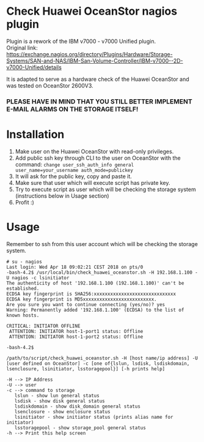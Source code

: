# Check Huawei OceanStor nagios plugin
Plugin is a rework of the IBM v7000 - v7000 Unified plugin.\
Original link:\
https://exchange.nagios.org/directory/Plugins/Hardware/Storage-Systems/SAN-and-NAS/IBM-San-Volume-Controller/IBM-v7000--2D-v7000-Unified/details

It is adapted to serve as a hardware check of the Huawei OceanStor and was tested on OceanStor 2600V3.

### PLEASE HAVE IN MIND THAT YOU STILL BETTER IMPLEMENT E-MAIL ALARMS ON THE STORAGE ITSELF!

# Installation
1. Make user on the Huawei OceanStor with read-only privileges.
2. Add public ssh key through CLI to the user on OceanStor with the command: ```change user_ssh_auth_info general user_name=your_username auth_mode=publickey```
3. It will ask for the public key, copy and paste it.
4. Make sure that user which will execute script has private key.
5. Try to execute script as user which will be checking the storage system (instructions below in Usage section)
6. Profit :)

# Usage
Remember to ssh from this user account which will be checking the storage system.
```
# su - nagios
Last login: Wed Apr 18 09:02:21 CEST 2018 on pts/0
-bash-4.2$ /usr/local/bin/check_huawei_oceanstor.sh -H 192.168.1.100 -U nagios -c lsinitiator
The authenticity of host '192.168.1.100 (192.168.1.100)' can't be established.
ECDSA key fingerprint is SHA256:xxxxxxxxxxxxxxxxxxxxxxxxxxxxxx
ECDSA key fingerprint is MD5xxxxxxxxxxxxxxxxxxxxxxxxxx.
Are you sure you want to continue connecting (yes/no)? yes
Warning: Permanently added '192.168.1.100' (ECDSA) to the list of known hosts.

CRITICAL: INITIATOR OFFLINE 
 ATTENTION: INITIATOR host-1-port1 status: Offline 
 ATTENTION: INITIATOR host-1-port2 status: Offline 
 
-bash-4.2$

```


```
/path/to/script/check_huawei_oceanstor.sh -H [host name/ip address] -U [user defined on OceanStor] -c [one of{lslun, lsdisk, lsdiskdomain, lsenclosure, lsinitiator, lsstoragepool}] [-h prints help]

-H --> IP Address
-U --> user
-c --> command to storage
   lslun - show lun general status
   lsdisk - show disk general status
   lsdiskdomain - show disk_domain general status
   lsenclosure - show enclosure status
   lsinitiator - show initiator status (prints alias name for initiator)
   lsstoragepool - show storage_pool general status
-h --> Print this help screen
```
